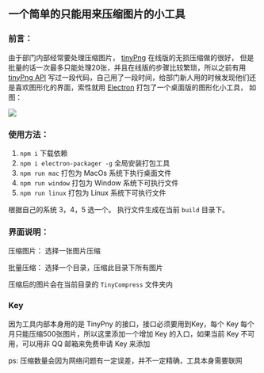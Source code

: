 ## 一个简单的只能用来压缩图片的小工具

### 前言：

由于部门内部经常要处理压缩图片， [tinyPng](https://tinypng.com/) 在线版的无损压缩做的很好， 但是批量的话一次最多只能处理20张，并且在线版的步骤比较繁琐，所以之前有用
[tinyPng API](https://tinypng.com/developers/reference/nodejs) 写过一段代码，自己用了一段时间，给部门新人用的时候发现他们还是喜欢图形化的界面，索性就用 [Electron](https://electronjs.org/) 打包了一个桌面版的图形化小工具， 如图：

![](http://oo88qkz8q.bkt.clouddn.com/18-3-13/69710687.jpg)


### 使用方法：

1. `npm i` 下载依赖
2. `npm i electron-packager -g` 全局安装打包工具
3. `npm run mac` 打包为 MacOs 系统下执行桌面文件
4. `npm run window` 打包为 Window 系统下可执行文件
5. `npm run linux` 打包为 Linux 系统下可执行文件

根据自己的系统 3，4，5 选一个。
执行文件生成在当前 `build` 目录下。




### 界面说明：

压缩图片： 选择一张图片压缩

批量压缩： 选择一个目录，压缩此目录下所有图片

压缩后的图片会在当前目录的 `TinyCompress` 文件夹内


### Key

因为工具内部本身用的是 TinyPny 的接口，接口必须要用到Key，每个 Key 每个月只能压缩500张图片，所以这里添加一个增加 Key 的入口，如果当前 Key 不可用，可以用非 QQ 邮箱来免费申请 Key 来添加


ps: 压缩数量会因为网络问题有一定误差，并不一定精确，工具本身需要联网




